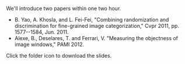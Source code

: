 We'll introduce two papers within one two hour.

 * B. Yao, A. Khosla, and L. Fei-Fei, "Combining randomization and discrimination for fine-grained image categorization," Cvpr 2011, pp. 1577--1584, Jun. 2011.
 * Alexe, B., Deselares, T. and Ferrari, V. "Measuring the objectness of image windows," PAMI 2012. 

 Click the folder icon to download the slides.
